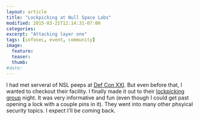 ```yaml
---
layout: article
title: "Lockpicking at Null Space Labs"
modified: 2015-03-21T12:14:31-07:00
categories:
excerpt: "Attacking layer one"
tags: [infosec, event, community]
image:
  feature:
  teaser:
  thumb:
#date:
---
```

I had met serveral of NSL peeps at [Def Con XXI](https://www.defcon.org/html/defcon-21/dc-21-index.html). But even before that, I wanted to checkout their facility. I finally made it out to their [lockpicking group](http://032.la/events/52/lockpicking/) night. It was very informative and fun (even though I could get past opening a lock with a couple pins in it). They went into many other phsyical security topics. I expect I'll be coming back.
